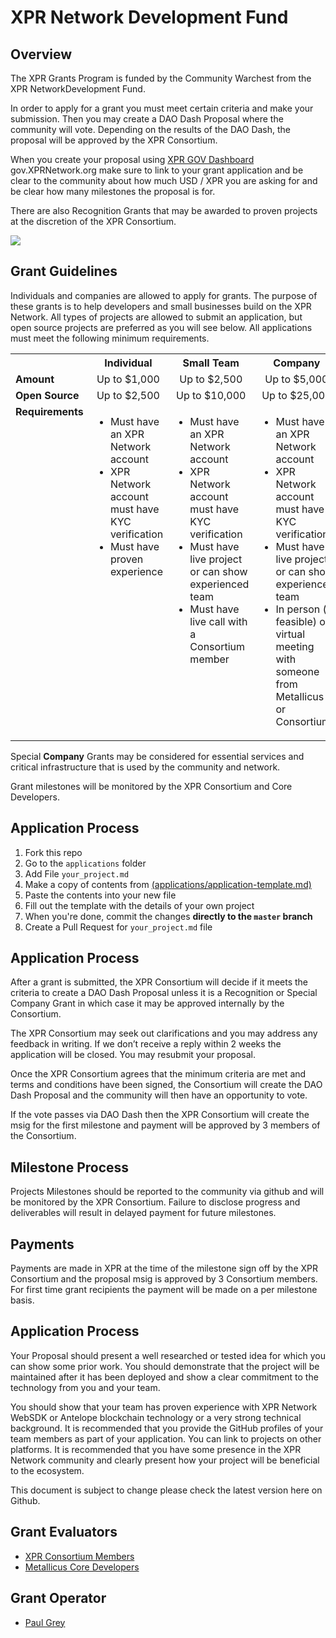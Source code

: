 # XPR Network Development Fund
## Overview

The XPR Grants Program is funded by the Community Warchest from the XPR  NetworkDevelopment Fund.

In order to apply for a grant you must meet certain criteria and make your submission. Then you may create a DAO Dash Proposal where the community will vote. Depending on the results of the DAO Dash, the proposal will be approved by the XPR Consortium.

When you create your proposal using [XPR GOV Dashboard](https://gov.xprnetwork.org)
gov.XPRNetwork.org make sure to link to your grant application and be clear to the community about how much USD / XPR you are asking for and be clear how many milestones the proposal is for.

There are also Recognition Grants that may be awarded to proven projects at the discretion of the XPR Consortium.

<img src="img/grant-flow.png" />

## Grant Guidelines

Individuals and companies are allowed to apply for grants. The purpose of these grants is to help developers and small businesses build on the XPR Network. All types of projects are allowed to submit an application, but open source projects are preferred as you will see below. All applications must meet the following minimum requirements.

<table width="100%">
  <tr><th>&nbsp;</th><th>Individual</th><th>Small Team</th><th>Company</th></tr>
  <tr><td><b>Amount</b></td><td align="center">Up to $1,000</td><td align="center">Up to $2,500</td><td align="center">Up to $5,000</td></tr>
  <tr><td><b>Open Source</b></td><td align="center">Up to $2,500</td><td align="center">Up to $10,000</td><td align="center">Up to $25,000</td></tr>
  <tr>
    <td valign="top"><b>Requirements</b></td>
    <td valign="top"><ul><li>Must have an XPR Network account</li><li>XPR Network account must have KYC verification</li><li>Must have proven experience</li></ul></td>
    <td valign="top"><ul><li>Must have an XPR Network account</li><li>XPR Network account must have KYC verification</li><li>Must have live project or can show experienced team</li><li>Must have live call with a Consortium member
</li></ul></td>
    <td valign="top"><ul><li>Must have an XPR Network account</li><li>XPR Network account must have KYC verification</li><li>Must have live project or can show experienced team</li><li>In person (if feasible) or virtual meeting with someone from Metallicus or Consortium</li></ul></td>
  </tr>
</table>

Special **Company** Grants may be considered for essential services and critical infrastructure that is used by the community and network.

Grant milestones will be monitored by the XPR Consortium and Core Developers.

## Application Process

1. Fork this repo 
2. Go to the `applications` folder
3. Add File `your_project.md` 
4. Make a copy of contents from [(applications/application-template.md)](applications/application-template.md) 
5. Paste the contents into your new file
6. Fill out the template with the details of your own project 
7. When you're done, commit the changes **directly to the `master` branch**
8. Create a Pull Request for `your_project.md` file

## Application Process

After a grant is submitted, the XPR Consortium will decide if it meets the criteria to create a DAO Dash Proposal unless it is a Recognition or Special Company Grant in which case it may be approved internally by the Consortium. 

The XPR Consortium may seek out clarifications and you may address any feedback in writing. If we don’t receive a reply within 2 weeks the application will be closed. You may resubmit your proposal.

Once the XPR Consortium agrees that the minimum criteria are met and terms and conditions have been signed, the Consortium will create the DAO Dash Proposal and the community will then have an opportunity to vote. 

If the vote passes via DAO Dash then the XPR Consortium will create the msig for the first milestone and payment will be approved by 3 members of the Consortium.

## Milestone Process

Projects Milestones should be reported to the community via github and will be monitored by the XPR Consortium. Failure to disclose progress and deliverables will result in delayed payment for future milestones.

## Payments

Payments are made in XPR at the time of the milestone sign off by the XPR Consortium and the proposal msig is approved by 3 Consortium members. For first time grant recipients the payment will be made on a per milestone basis.

## Application Process

Your Proposal should present a well researched or tested idea for which you can show some prior work. You should demonstrate that the project will be maintained after it has been deployed and show a clear commitment to the technology from you and your team. 

You should show that your team has proven experience with XPR Network WebSDK or Antelope blockchain technology or a very strong technical background. It is recommended that you provide the GitHub profiles of your team members as part of your application. You can link to projects on other platforms. It is recommended that you have some presence in the XPR Network community and clearly present how your project will be beneficial to the ecosystem.

This document is subject to change please check the latest version here on Github.

## Grant Evaluators

- [XPR Consortium Members](https://xprnetwork.org/blog/the-xpr-network-consortium)
- [Metallicus Core Developers](https://github.com/metallicusdev)

## Grant Operator

- [Paul Grey](https://github.com/paulgnz)

